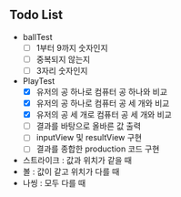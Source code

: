 ## Todo List

* ballTest
  * [ ] 1부터 9까지 숫자인지
  * [ ] 중복되지 않는지
  * [ ] 3자리 숫자인지

* PlayTest
  * [x] 유저의 공 하나로 컴퓨터 공 하나와 비교
  * [x] 유저의 공 하나로 컴퓨터 공 세 개와 비교
  * [x] 유저의 공 세 개로 컴퓨터 공 세 개와 비교
  * [ ] 결과를 바탕으로 올바른 값 출력
  * [ ] inputView 및 resultView 구현
  * [ ] 결과를 종합한 production 코드 구현

* 스트라이크 : 값과 위치가 같을 때
* 볼 : 값이 같고 위치가 다를 때
* 나씽 : 모두 다를 때